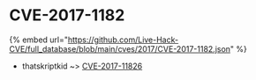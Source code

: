 # CVE-2017-1182
{% embed url="https://github.com/Live-Hack-CVE/full_database/blob/main/cves/2017/CVE-2017-1182.json" %}

* thatskriptkid ~> [CVE-2017-11826](https://www.alice-snow.ru/2017/database/cve-2017-1182/cve-2017-11826-thatskriptkid)